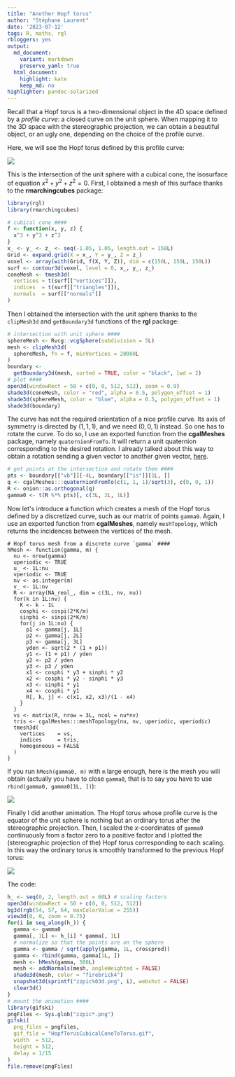 ```yaml
---
title: "Another Hopf torus"
author: "Stéphane Laurent"
date: '2023-07-12'
tags: R, maths, rgl
rbloggers: yes
output:
  md_document:
    variant: markdown
    preserve_yaml: true
  html_document:
    highlight: kate
    keep_md: no
highlighter: pandoc-solarized
---
```


Recall that a Hopf torus is a two-dimensional object in the 4D space
defined by a *profile curve*: a closed curve on the unit sphere. When
mapping it to the 3D space with the stereographic projection, we can
obtain a beautiful object, or an ugly one, depending on the choice of
the profile curve.

Here, we will see the Hopf torus defined by this profile curve:

![](./figures/IntersectionSphereCubicalCone.png)

This is the intersection of the unit sphere with a cubical cone, the
isosurface of equation $x^2 + y^2 + z^2 = 0$. First, I obtained a mesh
of this surface thanks to the **rmarchingcubes** package:

``` r
library(rgl)
library(rmarchingcubes)

# cubical cone ####
f <- function(x, y, z) {
  x^3 + y^3 + z^3
}
x_ <- y_ <- z_ <- seq(-1.05, 1.05, length.out = 150L)
Grid <- expand.grid(X = x_, Y = y_, Z = z_)
voxel <- array(with(Grid, f(X, Y, Z)), dim = c(150L, 150L, 150L))
surf <- contour3d(voxel, level = 0, x_, y_, z_)
coneMesh <- tmesh3d(
  vertices = t(surf[["vertices"]]),
  indices  = t(surf[["triangles"]]),
  normals  = surf[["normals"]] 
)
```

Then I obtained the intersection with the unit sphere thanks to the
`clipMesh3d` and `getBoundary3d` functions of the **rgl** package:

``` r
# intersection with unit sphere ####
sphereMesh <- Rvcg::vcgSphere(subdivision = 5L)
mesh <- clipMesh3d(
  sphereMesh, fn = f, minVertices = 20000L
)
boundary <- 
  getBoundary3d(mesh, sorted = TRUE, color = "black", lwd = 2)
# plot ####
open3d(windowRect = 50 + c(0, 0, 512, 512), zoom = 0.9)
shade3d(coneMesh, color = "red", alpha = 0.5, polygon_offset = 1)
shade3d(sphereMesh, color = "blue", alpha = 0.5, polygon_offset = 1)
shade3d(boundary)
```

The curve has not the required orientation of a nice profile curve. Its
axis of symmetry is directed by $(1,1,1)$, and we need $(0,0,1)$
instead. So one has to rotate the curve. To do so, I use an exported
function from the **cgalMeshes** package, namely `quaternionFromTo`. It
will return a unit quaternion corresponding to the desired rotation. I
already talked about this way to obtain a rotation sending a given
vector to another given vector,
[here](https://laustep.github.io/stlahblog/posts/ReorientTransformation2.html).

``` r
# get points at the intersection and rotate them ####
pts <- boundary[["vb"]][-4L, boundary[["is"]][1L, ]]
q <- cgalMeshes:::quaternionFromTo(c(1, 1, 1)/sqrt(3), c(0, 0, 1))
R <- onion::as.orthogonal(q)
gamma0 <- t(R %*% pts)[, c(3L, 2L, 1L)]
```

Now let's introduce a function which creates a mesh of the Hopf torus
defined by a discretized curve, such as our matrix of points `gamma0`.
Again, I use an exported function from **cgalMeshes**, namely
`meshTopology`, which returns the incidences between the vertices of the
mesh.

    # Hopf torus mesh from a discrete curve `gamma` ####
    hMesh <- function(gamma, m) {
      nu <- nrow(gamma)
      uperiodic <- TRUE
      u_ <- 1L:nu
      vperiodic <- TRUE
      nv <- as.integer(m) 
      v_ <- 1L:nv
      R <- array(NA_real_, dim = c(3L, nv, nu))
      for(k in 1L:nv) {
        K <- k - 1L
        cosphi <- cospi(2*K/m)
        sinphi <- sinpi(2*K/m)
        for(j in 1L:nu) {
          p1 <- gamma[j, 1L]
          p2 <- gamma[j, 2L]
          p3 <- gamma[j, 3L]
          yden <- sqrt(2 * (1 + p1))
          y1 <- (1 + p1) / yden
          y2 <- p2 / yden
          y3 <- p3 / yden
          x1 <- cosphi * y3 + sinphi * y2
          x2 <- cosphi * y2 - sinphi * y3
          x3 <- sinphi * y1
          x4 <- cosphi * y1
          R[, k, j] <- c(x1, x2, x3)/(1 - x4)
        }
      }
      vs <- matrix(R, nrow = 3L, ncol = nu*nv)
      tris <- cgalMeshes:::meshTopology(nu, nv, uperiodic, vperiodic)
      tmesh3d(
        vertices    = vs,
        indices     = tris,
        homogeneous = FALSE
      )
    }

If you run `hMesh(gamma0, m)` with `m` large enough, here is the mesh
you will obtain (actually you have to close `gamma0`, that is to say you
have to use `rbind(gamma0, gamma0[1L, ])`):

![](./figures/HopfTorusCubicalCone.gif)

Finally I did another animation. The Hopf torus whose profile curve is
the equator of the unit sphere is nothing but an ordinary torus after
the stereographic projection. Then, I scaled the $x$-coordinates of
`gamma0` continuously from a factor zero to a positive factor and I
plotted the (stereographic projection of the) Hopf torus corresponding
to each scaling. In this way the ordinary torus is smoothly transformed
to the previous Hopf torus:

![](./figures/HopfTorusCubicalConeToTorus.gif)

The code:

``` r
h_ <- seq(0, 2, length.out = 60L) # scaling factors
open3d(windowRect = 50 + c(0, 0, 512, 512))
bg3d(rgb(54, 57, 64, maxColorValue = 255))
view3d(0, 0, zoom = 0.75)
for(i in seq_along(h_)) {
  gamma <- gamma0
  gamma[, 1L] <- h_[i] * gamma[, 1L]
  # normalize so that the points are on the sphere
  gamma <- gamma / sqrt(apply(gamma, 1L, crossprod))
  gamma <- rbind(gamma, gamma[1L, ])
  mesh <- hMesh(gamma, 500L)
  mesh <- addNormals(mesh, angleWeighted = FALSE)
  shade3d(mesh, color = "firebrick4")
  snapshot3d(sprintf("zzpic%03d.png", i), webshot = FALSE)
  clear3d()
}
# mount the animation ####
library(gifski)
pngFiles <- Sys.glob("zzpic*.png")
gifski(
  png_files = pngFiles,
  gif_file = "HopfTorusCubicalConeToTorus.gif",
  width  = 512,
  height = 512,
  delay = 1/15
)
file.remove(pngFiles)
```
